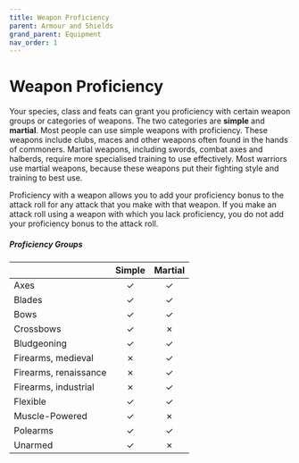 ```yaml
---
title: Weapon Proficiency
parent: Armour and Shields
grand_parent: Equipment
nav_order: 1
---
```


# Weapon Proficiency
Your species, class and feats can grant you proficiency with certain weapon groups or categories of weapons. The two categories are **simple** and **martial**. Most people can use simple weapons with proficiency. These weapons include clubs, maces and other weapons often found in the hands of commoners. Martial weapons, including swords, combat axes and halberds, require more specialised training to use effectively. Most warriors use martial weapons, because these weapons put their fighting style and training to best use.

Proficiency with a weapon allows you to add your proficiency bonus to the attack roll for any attack that you make with that weapon. If you make an attack roll using a weapon with which you lack proficiency, you do not add your proficiency bonus to the attack roll.

##### Proficiency Groups

|   | Simple | Martial |
|:--|:------:|:-------:|
| Axes | ✓ | ✓ |
| Blades | ✓ | ✓ |
| Bows | ✓ | ✓ |
| Crossbows | ✓ | ✗ |
| Bludgeoning | ✓ | ✓ |
| Firearms, medieval | ✗ | ✓ |
| Firearms, renaissance | ✗ | ✓ |
| Firearms, industrial | ✗ | ✓ |
| Flexible | ✓ | ✓ |
| Muscle-Powered | ✓ | ✗ |
| Polearms | ✓ | ✓ |
| Unarmed | ✓ | ✗ |
